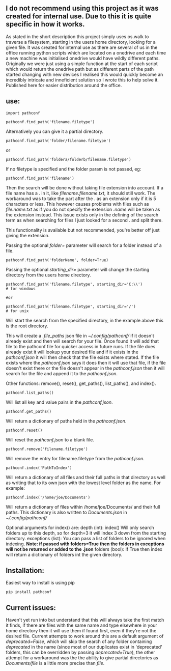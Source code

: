 ## I do not recommend using this project as it was created for internal use. Due to this it is quite specific in how it works.

As stated in the short description this project simply uses os.walk to traverse a filesystem, starting in the users home directory, looking for a given file.
It was created for internal use as there are several of us in the office running python scripts which are located on a onedrive and each time a new machine was initialised onedrive would have wildly different paths.
Originally we were just using a simple function at the start of each script which would return the onedrive path but as different parts of the path started changing with new devices I realised this would quickly become an incredibly intricate and inneficient solution so I wrote this to help solve it. Published here for easier distribution around the office.

## use:

```
import pathconf

pathconf.find_path('filename.filetype')
```

Alternatively you can give it a partial directory.

```
pathconf.find_path('folder/filename.filetype')
```
or
```
pathconf.find_path('foldera/folderb/filename.filetype')
```
If no filetype is specified and the folder param is not passed, eg:
```
pathconf.find_path('filename')	
```
Then the search will be done without taking file extension into account.
If a file name has a . in it, like *filename.filename.txt*, it should still work. The workaround was to take the part after the . as an extension only if it is 5 characters or less.
This however causes problems with files such as *file.name.txt* as if you do not specify the extension *.name* will be taken as the extension instead.
This issue exists only in the defining of the search term as when searching for files I just looked for a second . and split there.

This functionality is available but not recommended, you're better off just giving the extension.

Passing the optional *folder=* parameter will search for a folder instead of a file.
```	
pathconf.find_path('folderName', folder=True)
```

Passing the optional *starting_dir=* parameter will change the starting directory from the users home directory.
```	
pathconf.find_path('filename.filetype', starting_dir='C:\\')
# for windows

#or

pathconf.find_path('filename.filetype', starting_dir='/')
# for unix
```	
Will start the search from the specified directory, in the example above this is the root directory.

This will create a *.file_paths* json file in *~/.config/pathconf/* if it doesn't already exist and then will search for your file. Once found it will add that file to the pathconf file for quicker access in future runs. 
If the file does already exist it will lookup your desired file and if it exists in the *pathconf.json* it will then check that the file exists where stated.
If the file exists where the *pathconf.json* says it does then it will use that file, if the file doesn't exist there or the file doesn't appear in the *pathconf.json* then it will search for the file and append it to the *pathconf.json*.

Other functions: remove(), reset(), get_paths(), list_paths(), and index().

```
pathconf.list_paths()
```

Will list all key and value pairs in the *pathconf.json*.

```
pathconf.get_paths()	
```
Will return a dictionary of paths held in the *pathconf.json*.

```
pathconf.reset()
```

Will reset the *pathconf.json* to a blank file.

```
pathconf.remove('filename.filetype')
```

Will remove the entry for filename.filetype from the *pathconf.json*.

```
pathconf.index('PathToIndex')
```

Will return a dictionary of all files and their full paths in that directory as well as writing that to its own json with the lowest level folder as the name.
For example:
```
pathconf.index('/home/joe/Documents')
```
Will return a dictionary of files within /home/joe/Documents/ and their full paths. This dictionary is also written to *Documents.json* in *~/.config/pathconf/*

Optional arguments for index() are:
depth (int): index() Will only search folders up to this depth, so for depth=3 it will index 3 down from the starting directory.
exceptions (list): You can pass a list of folders to be ignored when indexing. **Note: if passed with folders=True then the folders in exceptions will not be returned or added to the .json**
folders (bool): If True then index will return a dictionary of folders int the given directory.


## Installation:

Easiest way to install is using pip

```
pip install pathconf
```


## Current issues:

Haven't yet run into but understand that this will always take the first match it finds, if there are files with the same name and type elsewhere in your home directory then it will use them if found first, even if they're not the desired file. Current attempts to work around this are a default argument of *deprecated=False*, which will skip the search of any folder containing *deprecated* in the name (since most of our duplicates exist in 'deprecated' folders, this can be overridden by passing *deprecated=True*), the other attempt for a workaround was the the ability to give partial directories as *Documents/file* is a little more precise than *file*.
